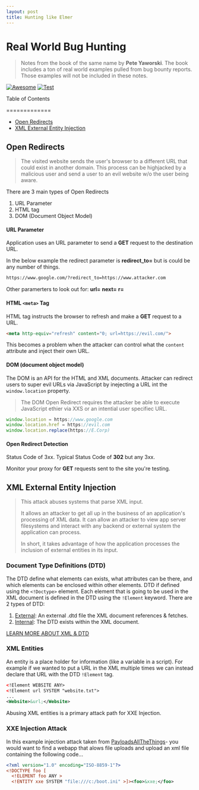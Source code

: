 ```yaml
---
layout: post
title: Hunting like Elmer
---
```


# Real World Bug Hunting 
> Notes from the book of the same name by **Pete Yaworski**.
> The book includes a ton of real world examples pulled from bug bounty reports.  Those examples will not be included in these notes.

[![Awesome](https://img.shields.io/badge/Peter%20Yaworski-RealWorld%20Bug%20Hunting-green)](https://nostarch.com/bughunting)
[![Test](https://img.shields.io/badge/s%20s-test-green)](www.google.com)

Table of Contents

=============

* [Open Redirects](#open-redirects)
* [XML External Entity Injection](#xml-external-entity-injection)



## Open Redirects

> The visited website sends the user's browser to a different URL that could exist in another domain.  This process can be highjacked by a malicious user and send a user to an evil website w/o the user being aware.

There are 3 main types of Open Redirects
1. URL Parameter
2. HTML <meta> tag
3. DOM (Document Object Model)

#### URL Parameter
Application uses an URL parameter to send a **GET** request to the destination URL.

In the below example the redirect parameter is **redirect_to=** but is could be any number of things.

```html
https://www.google.com/?redirect_to=https://www.attacker.com
```

Other paramerters to look out for:
**url=**
**next=**
**r=**

#### HTML `<meta>` Tag
HTML <meta> tag instructs the browser to refresh and make a **GET** request to a URL.
```html
<meta http-equiv="refresh" content="0; url=https://evil.com/">
```
This becomes a problem when the attacker can control what the `content` attribute and inject their own URL.

#### DOM (document object model)
The DOM is an API for the HTML and XML documents.  Attacker can redirect users to super evil URLs via JavaScript by inejecting a URL int the `window.location` property.

> The DOM Open Redirect requires the attacker be able to execute JavaScript ethier via XXS or an intential user specifiec URL.

```javascript
window.location = https://www.google.com
window.location.href = https://evil.com
window.location.replace(https://E.Corp)
```

#### Open Redirect Detection
Status Code of 3xx.  Typical Status Code of **302** but any 3xx.

Monitor your proxy for **GET** requests sent to the site you're testing.

## XML External Entity Injection

> This attack abuses systems that parse XML input.
>
> It allows an attacker to get all up in the business of an application's processing of XML data.  It can allow an attacker to view app server filesystems and interact with any backend or external system the application can process.
>
> In short, it takes advantage of how the application processes the inclusion of external entities in its input.

### Document Type Definitions (DTD)

The DTD define what elements can exists, what attributes can be there, and which elements can be enclosed within other elements.  DTD if defined using the `<!Doctype>` element. Each element that is going to be used in the XML document is defined in the DTD using the `!Element` keyword.  There are 2 types of DTD:

1. <u>External</u>: An external .dtd file the XML document references & fetches. 
2. <u>Internal</u>: The DTD exists within the XML document.

[LEARN MORE ABOUT XML & DTD](https://portswigger.net/web-security/xxe/xml-entities)

### XML Entities

An entity is a place holder for information (like a variable in a script).  For example if we wanted to put a URL in the XML multiple times we can instead declare that URL with the DTD `!Element` tag.

```xml
<!Element WEBSITE ANY>
<!Element url SYSTEM "website.txt">
...
<Website>&url;</Website>
```

Abusing XML entities is a primary attack path for XXE Injection.

### XXE Injection Attack

In this example injection attack taken from [PayloadsAllTheThings]([https://github.com/swisskyrepo/PayloadsAllTheThings/tree/master/XXE%20Injection#classic-xxe)- you would want to find a webapp that alows file uploads and upload an xml file containing the following code...

```xml
<?xml version="1.0" encoding="ISO-8859-1"?>
<!DOCTYPE foo [  
  <!ELEMENT foo ANY >
  <!ENTITY xxe SYSTEM "file:///c:/boot.ini" >]><foo>&xxe;</foo>
```








